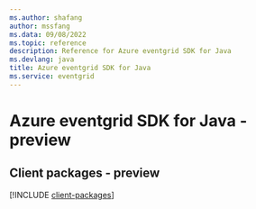 ```yaml
---
ms.author: shafang
author: mssfang
ms.data: 09/08/2022
ms.topic: reference
description: Reference for Azure eventgrid SDK for Java
ms.devlang: java
title: Azure eventgrid SDK for Java
ms.service: eventgrid
---
```

# Azure eventgrid SDK for Java - preview

## Client packages - preview
[!INCLUDE [client-packages](eventgrid-client-index.md)]